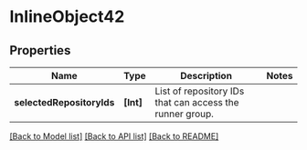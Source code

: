 # InlineObject42

## Properties
Name | Type | Description | Notes
------------ | ------------- | ------------- | -------------
**selectedRepositoryIds** | **[Int]** | List of repository IDs that can access the runner group. | 

[[Back to Model list]](../README.md#documentation-for-models) [[Back to API list]](../README.md#documentation-for-api-endpoints) [[Back to README]](../README.md)


